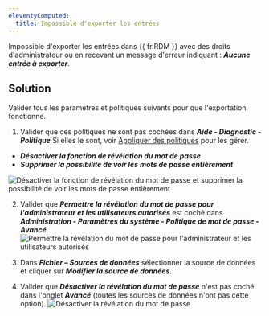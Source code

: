 ```yaml
---
eleventyComputed:
  title: Impossible d'exporter les entrées
---
```

Impossible d'exporter les entrées dans {{ fr.RDM }} avec des droits d'administrateur ou en recevant un message d'erreur indiquant : ***Aucune entrée à exporter***.

## Solution

Valider tous les paramètres et politiques suivants pour que l'exportation fonctionne.

1. Valider que ces politiques ne sont pas cochées dans ***Aide - Diagnostic - Politique*** Si elles le sont, voir [Appliquer des politiques](/rdm/kb/rdm-windows/how-to-articles/group-policies/) pour les gérer.

* ***Désactiver la fonction de révélation du mot de passe***
* ***Supprimer la possibilité de voir les mots de passe entièrement***

![Désactiver la fonction de révélation du mot de passe et supprimer la possibilité de voir les mots de passe entièrement](https://cdnweb.devolutions.net/docs/RDMW6011_2024_2.png)

2. Valider que ***Permettre la révélation du mot de passe pour l'administrateur et les utilisateurs autorisés*** est coché dans ***Administration - Paramètres du système - Politique de mot de passe - Avancé***.
![Permettre la révélation du mot de passe pour l'administrateur et les utilisateurs autorisés](https://cdnweb.devolutions.net/docs/RDMW6008_2024_2.png)

3. Dans ***Fichier – Sources de données*** sélectionner la source de données et cliquer sur ***Modifier la source de données***.
1. Valider que ***Désactiver la révélation du mot de passe*** n'est pas coché dans l'onglet ***Avancé*** (toutes les sources de données n'ont pas cette option).
![Désactiver la révélation du mot de passe](https://cdnweb.devolutions.net/docs/RDMW6012_2024_2.png)